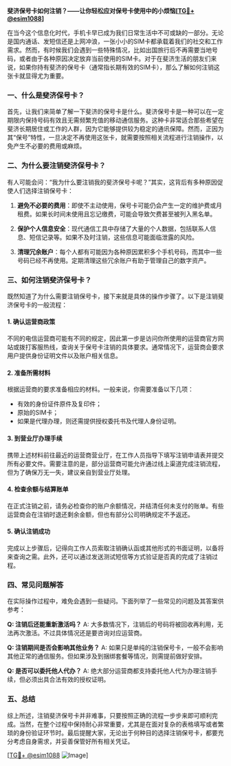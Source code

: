 **斐济保号卡如何注销？——让你轻松应对保号卡使用中的小烦恼[[TG💪+ @esim1088](https://t.me/s/esim1088)]**

在当今这个信息化时代，手机卡早已成为我们日常生活中不可或缺的一部分。无论是国内通话、发短信还是上网冲浪，一张小小的SIM卡都承载着我们的社交和工作需求。然而，有时候我们会遇到一些特殊情况，比如出国旅行后不再需要当地号码，或者由于各种原因决定放弃当前使用的SIM卡。对于在斐济生活的朋友们来说，如果你持有斐济的保号卡（通常指长期有效的SIM卡），那么了解如何注销这张卡就显得尤为重要。

### 一、什么是斐济保号卡？

首先，让我们来简单了解一下斐济的保号卡是什么。斐济保号卡是一种可以在一定期限内保持号码有效且无需频繁充值的移动通信服务。这种卡非常适合那些希望在斐济长期居住或工作的人群，因为它能够提供较为稳定的通讯保障。然而，正因为其“保号”特性，一旦决定不再使用这张卡，就需要按照相关流程进行注销操作，以免产生不必要的费用或麻烦。

### 二、为什么要注销斐济保号卡？

有人可能会问：“我为什么要注销我的斐济保号卡呢？”其实，这背后有多种原因促使人们选择注销保号卡：

1. **避免不必要的费用**：即使不主动使用，保号卡可能仍会产生一定的维护费或月租费。如果长时间未使用且忘记缴费，可能会导致欠费甚至被列入黑名单。
   
2. **保护个人信息安全**：现代通信工具中存储了大量的个人数据，包括联系人信息、短信记录等。如果不及时注销，这些信息可能面临泄露的风险。

3. **清理冗余账户**：每个人都有可能因为各种原因累积多个手机号码，而其中一些号码已经不再使用。定期清理这些冗余账户有助于管理自己的数字资产。

### 三、如何注销斐济保号卡？

既然知道了为什么需要注销保号卡，接下来就是具体的操作步骤了。以下是注销斐济保号卡的一般流程：

#### 1. 确认运营商政策

不同的电信运营商可能有不同的规定，因此第一步是访问你所使用的运营商官方网站或拨打客服热线，查询关于保号卡注销的具体要求。通常情况下，运营商会要求用户提供身份证明文件以及账户相关信息。

#### 2. 准备所需材料

根据运营商的要求准备相应的材料。一般来说，你需要准备以下几项：
   - 有效的身份证件原件及复印件；
   - 原始的SIM卡；
   - 如果是代理办理，则还需提供授权委托书及代理人身份证明。

#### 3. 到营业厅办理手续

携带上述材料前往最近的运营商营业厅，在工作人员指导下填写注销申请表并提交所有必要文件。需要注意的是，部分运营商可能允许通过线上渠道完成注销流程，但为了确保万无一失，建议亲自到营业厅处理。

#### 4. 检查余额与结算账单

在正式注销之前，请务必检查你的账户余额情况，并结清任何未支付的账单。有些运营商会在注销时退还剩余金额，但也有部分公司明确规定不予返还。

#### 5. 确认注销成功

完成以上步骤后，记得向工作人员索取注销确认函或其他形式的书面证明，以备将来查询之需。此外，还可以通过发送测试短信等方式验证是否真的完成了注销过程。

### 四、常见问题解答

在实际操作过程中，难免会遇到一些疑问。下面列举了一些常见的问题及其答案供参考：

**Q: 注销后还能重新激活吗？**
A: 大多数情况下，注销后的号码将被回收再利用，无法再次激活。不过具体情况还是要咨询对应运营商。

**Q: 注销期间是否会影响其他业务？**
A: 如果只是单纯的注销保号卡，一般不会影响其他正常的通信服务。但如果涉及到捆绑套餐等情况，则需提前做好安排。

**Q: 是否可以委托他人代办？**
A: 绝大部分运营商都支持委托他人代为办理注销手续，但必须出具合法有效的授权证明。

### 五、总结

综上所述，注销斐济保号卡并非难事，只要按照正确的流程一步步来即可顺利完成。当然，在整个过程中保持耐心非常重要，尤其是在面对复杂的表格填写或者繁琐的身份验证环节时。最后提醒大家，无论出于何种目的选择注销保号卡，都要充分考虑自身需求，并妥善保管好所有相关凭证。

[[TG💪+ @esim1088](https://t.me/s/esim1088) ![Image](https://i.postimg.cc/4NQfJmqS/Snipaste-2025-05-13-00-14-12.png)]